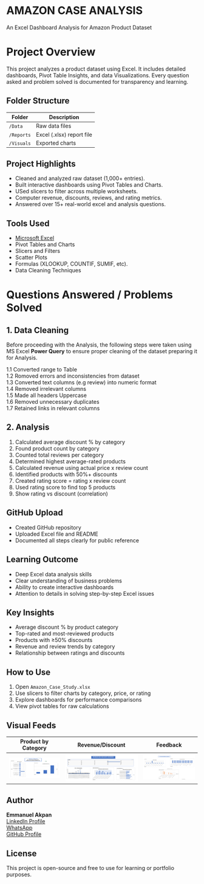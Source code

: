 # AMAZON CASE ANALYSIS
An Excel Dashboard Analysis for Amazon Product Dataset

# Project Overview

This project analyzes a product dataset using Excel. It includes detailed dashboards, Pivot Table Insights, and data Visualizations. Every question asked and problem solved is documented for transparency and learning.


## Folder Structure

| Folder         | Description                              |
|----------------|------------------------------------------|
| `/Data`        | Raw data files               |
| `/Reports`     | Excel (.xlsx) report file             |
| `/Visuals`     | Exported charts              |


## Project Highlights

- Cleaned and analyzed raw dataset (1,000+ entries).
- Built interactive dashboards using Pivot Tables and Charts.
- USed slicers to filter across multiple worksheets.
- Computer revenue, discounts, reviews, and rating metrics.
- Answered over 15+ real-world excel and analysis questions.
  
## Tools Used

- [Microsoft Excel](https://www.microsoft.com/en-us/microsoft-365/try)
- Pivot Tables and Charts
- Slicers and Filters
- Scatter Plots
- Formulas (XLOOKUP, COUNTIF, SUMIF, etc).
- Data Cleaning Techniques

# Questions Answered / Problems Solved

  ## 1. Data Cleaning
Before proceeding with the Analysis, the following steps were taken using MS Excel **Power Query** to ensure proper cleaning of the dataset  preparing it for Analysis.

  1.1 Converted range to Table <br>
  1.2 Romoved errors and inconsistencies from dataset <br>
  1.3 Converted text columns (e.g review) into numeric format <br>
  1.4 Removed irrelevant columns <br>
  1.5 Made all headers Uppercase <br>
  1.6 Removed unnecessary duplicates <br>
  1.7 Retained links in relevant columns <br>

## 2. Analysis
1. Calculated average discount % by category
2. Found product count by category
3. Counted total reviews per category
4. Determined highest average-rated products
5. Calculated revenue using actual price x review count
6. Identified products with 50%+ discounts
7. Created rating score = rating x review count
8. Used rating score to find top 5 products
9. Show rating vs discount (correlation)

## GitHub Upload
- Created GitHub repository
- Uploaded Excel file and README
- Documented all steps clearly for public reference

## Learning Outcome
- Deep Excel data analysis skills
- Clear understanding of business problems
- Ability to create interactive dashboards
- Attention to details in solving step-by-step Excel issues

## Key Insights
- Average discount % by product category
- Top-rated and most-reviewed products
- Products with ≥50% discounts
- Revenue and review trends by category
- Relationship between ratings and discounts

## How to Use

1. Open `Amazon_Case_Study.xlsx`
2. Use slicers to filter charts by category, price, or rating
3. Explore dashboards for performance comparisons
4. View pivot tables for raw calculations

## Visual Feeds

| Product by Category | Revenue/Discount| Feedback |
|---------------------|-----------------|----------|
| ![Products](Visuals/Product_Distribution.png) | ![Rating](Visuals/Revenue_and_Discount_Overview.png) | ![Feedback](Visuals/Customer_Feedback_Insights.png) |


## Author

**Emmanuel Akpan**  
[LinkedIn Profile](https://www.linkedin.com/in/emmanuel-akpan-meta)  
[WhatsApp](https://wa.me/2348130081897)  
[GitHub Profile](https://github.com/Noble-Meta)


## License
This project is open-source and free to use for learning or portfolio purposes.


  
